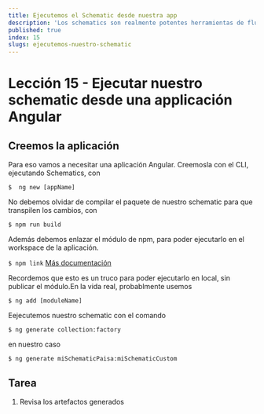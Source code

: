 ```yaml
---
title: Ejecutemos el Schematic desde nuestra app
description: 'Los schematics son realmente potentes herramientas de flujo de trabajo, para modificar nuestro workspace. ¡Veamoslo!'
published: true
index: 15
slugs: ejecutemos-nuestro-schematic
---
```


# Lección 15 - Ejecutar nuestro schematic desde una applicación Angular

## Creemos la aplicación

 Para eso vamos a necesitar una aplicación Angular. Creemosla con el CLI, ejecutando Schematics, con 

```$  ng new [appName]```

No debemos olvidar de compilar el paquete de nuestro schematic para que transpilen los cambios, con

```$ npm run build```

Además  debemos enlazar el módulo de npm, para poder ejecutarlo en el workspace de la aplicación. 

```$ npm link```
[Más documentación](https://docs.npmjs.com/cli/link)

Recordemos que esto es un truco para poder ejecutarlo en local, sin publicar el módulo.En la vida real, probablmente usemos

```$ ng add [moduleName]```

Eejecutemos nuestro schematic con el comando

```$ ng generate collection:factory```

en nuestro caso

```$ ng generate miSchematicPaisa:miSchematicCustom```

## Tarea

1. Revisa los artefactos generados